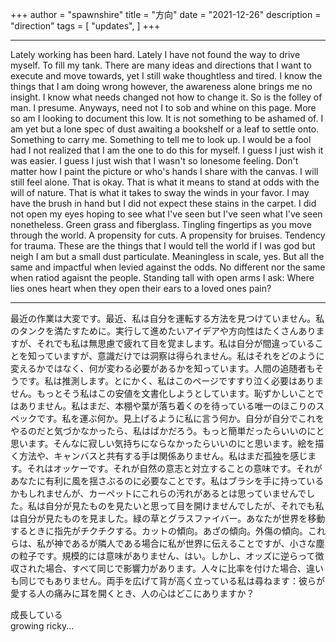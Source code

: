 +++
author = "spawnshire"
title = "方向"
date = "2021-12-26"
description = "direction"
tags = [
    "updates",
]
+++
***
Lately working has been hard. Lately I have not found the way to drive myself. To fill my tank. There are many ideas and directions that I want to execute and move towards, yet I still wake thoughtless and tired. I know the things that I am doing wrong however, the awareness alone brings me no insight. I know what needs changed not how to change it. So is the folley of man. I presume. Anyways, need not I to sob and whine on this page. More so am I looking to document this low. It is not something to be ashamed of. I am yet but a lone spec of dust awaiting a bookshelf or a leaf to settle onto. Something to carry me. Something to tell me to look up. I would be a fool had I not realized that I am the one to do this for myself. I guess I just wish it was easier. I guess I just wish that I wasn't so lonesome feeling. Don't matter how I paint the picture or who's hands I share with the canvas. I will still feel alone. That is okay. That is what it means to stand at odds with the will of nature. That is what it takes to sway the winds in your favor. I may have the brush in hand but I did not expect these stains in the carpet. I did not open my eyes hoping to see what I've seen but I've seen what I've seen nonetheless. Green grass and fiberglass. Tingling fingertips as you move through the world. A propensity for cuts. A propensity for bruises. Tendency for trauma. These are the things that I would tell the world if I was god but neigh I am but a small dust particulate. Meaningless in scale, yes. But all the same and impactful when levied against the odds. No different nor the same when ratiod agaisnt the people. Standing tall with open arms I ask: Where lies ones heart when they open their ears to a loved ones pain?
***
最近の作業は大変です。最近、私は自分を運転する方法を見つけていません。私のタンクを満たすために。実行して進めたいアイデアや方向性はたくさんありますが、それでも私は無思慮で疲れて目を覚まします。私は自分が間違っていることを知っていますが、意識だけでは洞察は得られません。私はそれをどのように変えるかではなく、何が変わる必要があるかを知っています。人間の追随者もそうです。私は推測します。とにかく、私はこのページですすり泣く必要はありません。もっとそう私はこの安値を文書化しようとしています。恥ずかしいことではありません。私はまだ、本棚や葉が落ち着くのを待っている唯一のほこりのスペックです。私を運ぶ何か。見上げるように私に言う何か。自分が自分でこれをやるのだと気づかなかったら、私はばかだろう。もっと簡単だったらいいのにと思います。そんなに寂しい気持ちにならなかったらいいのにと思います。絵を描く方法や、キャンバスと共有する手は関係ありません。私はまだ孤独を感じます。それはオッケーです。それが自然の意志と対立することの意味です。それがあなたに有利に風を揺さぶるのに必要なことです。私はブラシを手に持っているかもしれませんが、カーペットにこれらの汚れがあるとは思っていませんでした。私は自分が見たものを見たいと思って目を開けませんでしたが、それでも私は自分が見たものを見ました。緑の草とグラスファイバー。あなたが世界を移動するときに指先がチクチクする。カットの傾向。あざの傾向。外傷の傾向。これらは、私が神であるが隣人である場合に私が世界に伝えることですが、小さな塵の粒子です。規模的には意味がありません、はい。しかし、オッズに逆らって徴収された場合、すべて同じで影響力があります。人々に比率を付けた場合、違いも同じでもありません。両手を広げて背が高く立っている私は尋ねます：彼らが愛する人の痛みに耳を開くとき、人の心はどこにありますか？
  
成長している  
growing ricky...